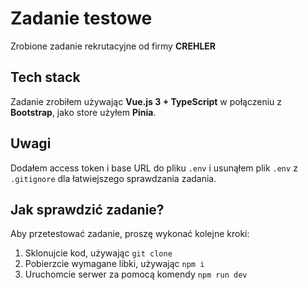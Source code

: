 # Zadanie testowe
Zrobione zadanie rekrutacyjne od firmy **CREHLER**

## Tech stack
Zadanie zrobiłem używając **Vue.js 3 + TypeScript** w połączeniu z **Bootstrap**, jako store użyłem **Pinia**.

## Uwagi
Dodałem access token i base URL do pliku `.env` i usunąłem plik `.env` z `.gitignore` dla łatwiejszego sprawdzania zadania.

## Jak sprawdzić zadanie?
Aby przetestować zadanie, proszę wykonać kolejne kroki:

1. Sklonujcie kod, używając `git clone`
2. Pobierzcie wymagane libki, używając `npm i`
3. Uruchomcie serwer za pomocą komendy `npm run dev`
